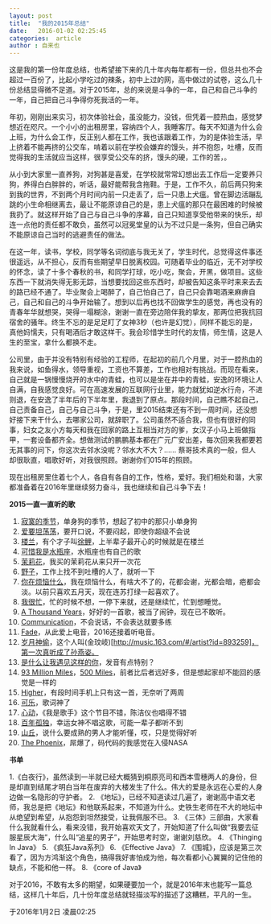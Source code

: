 ```yaml
---
layout: post
title:  "我的2015年总结"
date:   2016-01-02 02:25:45
categories:  article
author : 自来也
---
```


这是我的第一份年度总结，也希望接下来的几十年内每年都有一份，但总共也不会超过一百份了，比起小学吃过的辣条，初中上过的网，高中做过的试卷，这么几十份总结显得微不足道。对于2015年，总的来说是斗争的一年，自己和自己斗争的一年，自己把自己斗争得你死我活的一年。


年初，刚刚出来实习，初次体验社会，虽没能力，没钱，但凭着一腔热血，感觉梦想近在咫尺。一个小小的出租房里，容纳四个人，我睡客厅。每天不知道为什么会上班，为什么会工作，反正别人都在工作，我也该跟着工作，为的是体验生活，早上挤着不能再挤的公交车，啃着以前在学校会嫌弃的馒头，并不抱怨，吐槽，反而觉得我的生活就应当这样，很享受公交车的挤，馒头的硬，工作的苦，。


从小到大家里一直养狗，对狗甚是喜爱，在学校就常常幻想出去工作后一定要养只狗，养得白白胖胖的，听话，最好能帮我含拖鞋。于是，工作不久，前后两只狗来到我的世界，不到两个月时间内前一只走丢了，后一只患上犬瘟。曾在脚边活蹦乱跳的小生命相继离去，最让不能原谅自己的是，患上犬瘟的那只在最困难的时候被我扔了。就这样开始了自己与自己斗争的序幕，自己只知道享受他带来的快乐，却连一点他的责任都不敢负，虽然可以冠冕堂皇的认为不过只是一条狗，但自己确实不能原谅自己当时的逃避责任的做法。


在这一年，读书，学校，同学等名词彻底与我无关了，学生时代，总觉得这件事还很遥远，从不担心，反而有些期望早日脱离校园。可随着毕业的临近，无不对学校的怀念，读了十多个春秋的书，和同学打球，吃小吃，聚会，开黑，做项目。这些东西一下就消失得无影无踪，当想要找回这些东西时，却被告知这条平时来来去去的路已经不通了。毕业聚会上喝醉了，自己怕自己了，自己只会靠喝酒来麻痹自己，自己和自己的斗争开始输了。想到以后再也找不回做学生的感觉，再也没有的青春年华就想哭，哭得一塌糊涂，谢谢一直在旁边陪伴我的挚友，那两位把我抗回宿舍的骚年。终生不忘的是足足盯了女神3秒（也许是幻觉），同样不能忘的是，真他妈懦夫，只有喝酒后才敢这样干。我会珍惜学生时代的友情，师生情，这是人生的至宝，拿什么都换不走。


公司里，由于并没有特别有经验的工程师，在起初的前几个月里，对于一腔热血的我来说，如鱼得水，领导重视，工资也不算差，工作也相对有挑战。而现在看来，自己就是一锅慢慢烧开的水中的青蛙，也可以是坐在井中的青蛙，安逸的环境让人自满，自我感觉良好。可在高速发展的互联网行业里，能力就犹如逆水行舟，不进则退，在安逸了半年后的下半年里，我退到了原点。那段时间，自己瞧不起自己，自己责备自己，自己与自己斗争，于是，里2015结束还有不到一周时间，还没想好接下来干什么，去哪家公司，就辞职了。公司虽然不适合我，但也有很好的同事，妇女之友小方每天和我在回家的路上互相当对方的爹，女汉子小马上班做指甲，一套设备都齐全。想做测试的鹏鹏基本都在广元广安出差，每次回来我都要若无其事的问下，你这次去邻水没呢？邻水大不大？...... 蔡哥技术真的一般，但人却很耿直，唱歌好听，对我很照顾。谢谢你们015年的照顾。


现在出租房里住着七个人，各自有各自的工作，性格，爱好。我们相处和谐，大家都准备着在2016年里继续努力奋斗，我也继续和自己斗争下去！



**2015一直一直听的歌**

1. [寂寞的季节](http://music.163.com/#/song?id=150524)，单身狗的季节，想起了初中的那只小单身狗
2. [爱要坦荡荡](http://music.163.com/#/song?id=25638387)，要开口说，不要闷起，即使你超级不会说
3. [楼兰](http://music.163.com/#/song?id=174546)，有个才子叫[徐鲤](http://music.163.com/#/artist?id=5894)，上半辈子最开心的时候就是在楼兰
4. [可惜我是水瓶座](http://music.163.com/#/song?id=316654)，水瓶座也有自己的歌
5. [茉莉花](http://music.163.com/#/song?id=210414)，我买的茉莉花从来只开一次花
6. [野子](http://music.163.com/#/song?id=33337096)，工作上找不到吐槽的人了，就听一下
7. [你在烦恼什么](http://music.163.com/#/song?id=374621)，我在烦恼什么，有啥大不了的，花都会谢，光都会暗，疤都会淡。以前只喜欢五月天，现在连苏打绿一起喜欢了。
8. [我很忙](http://music.163.com/#/song?id=205320)，忙的时候不想，一停下来就，还是继续忙，忙到想睡觉。
9. [A Thousand Years](http://music.163.com/#/song?id=2411634)，好好的一首歌，被当了闹钟，现在已不敢听。
10. [Communication](http://music.163.com/#/song?id=21948077)，不会说话，不会表达就要多练
11. [Fade](http://music.163.com/#/song?id=29947420)，从此爱上电音，2016还接着听电音。
12. [岁月神偷](http://music.163.com/#/song?id=28312147)，这个人叫(金玟岐)[http://music.163.com/#/artist?id=893259]，第一次真听成了孙燕姿。
13. [是什么让我遇见这样的你](http://music.163.com/#/song?id=25657410)，发音有点特别？
14. [93 Million Miles](http://music.163.com/#/song?id=18611621)，[500 Miles](http://music.163.com/#/song?id=4332303)，前者比后者远好多，但是想起家却不能回的感觉是一样的
15. [Higher](http://music.163.com/#/song?id=17427620)，有段时间手机上只有这一首，无奈听了两周
16. [可乐](http://music.163.com/#/song?id=29759733)，歌词神了
17. [心动](http://music.163.com/#/song?id=210281)，《我是歌手》这个节目不错，陈洁仪也唱得不错
18. [百年孤独](http://music.163.com/#/song?id=299650)，幸运女神不唱这歌，可能一辈子都听不到
19. [山丘](http://music.163.com/#/song?id=26598946)，说什么要成熟的男人才能听懂，哎，只是觉得好听
20. [The Phoenix](http://music.163.com/#/song?id=26199445)，屌爆了，码代码的我感觉在入侵NASA


**书单**

1.《白夜行》，虽然读到一半就已经大概猜到桐原亮司和西本雪穗两人的身份，但是却直到结尾才明白当年在废弃的大楼发生了什么。伟大的爱是永远在心爱的人身边做一名隐形的守护者。
2. 《地坛》，已经不知道读过几遍了，谢谢高中语文老师，我总是把《地坛》和他联系起来，不知道为什么。史铁生老师在不大的地坛中从绝望到希望，从抱怨到坦然接受，让我佩服不已。
3. 《三体》三部曲，大家看什么我就看什么，看来没错，我开始喜欢天文了，开始知道了什么叫做“我要去征服星辰大海”，什么叫“追星的男子”，开始思考时空，谢谢刘慈欣。
4. 《Thinging In Java》
5. 《疯狂Java系列》
6. 《Effective Java》
7. 《围城》，应该是第三次看了，因为方鸿渐这个角色，搞得我好害怕成为他，每次看都小心翼翼的记住他的缺点，不能和他一样。
8. 《core of Java》


对于2016，不敢有太多的期望，如果硬要加一个，就是2016年末也能写一篇总结，这样几十年后，几十份年度总结就轻描淡写的描述了这糟糕，平凡的一生。


于2016年1月2日 凌晨02:25